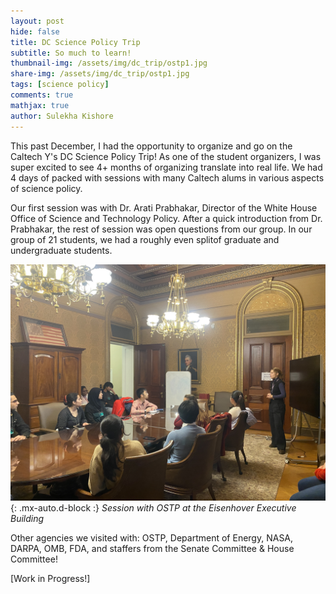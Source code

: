 ```yaml
---
layout: post
hide: false
title: DC Science Policy Trip
subtitle: So much to learn!
thumbnail-img: /assets/img/dc_trip/ostp1.jpg
share-img: /assets/img/dc_trip/ostp1.jpg
tags: [science policy]
comments: true
mathjax: true
author: Sulekha Kishore
---
```


This past December, I had the opportunity to organize and go on the Caltech Y's DC Science Policy Trip! As one of the student organizers, I was super excited to see 4+ months of organizing translate into real life. We had 4 days of packed with sessions with many Caltech alums in various aspects of science policy.

Our first session was with Dr. Arati Prabhakar, Director of the White House Office of Science and Technology Policy. After a quick introduction from Dr. Prabhakar, the rest of session was open questions from our group. In our group of 21 students, we had a roughly even splitof graduate and undergraduate students. 

![OSTP](/assets/img/dc_trip/ostp1.jpg){: .mx-auto.d-block :}
*Session with OSTP at the Eisenhover Executive Building*

Other agencies we visited with: OSTP, Department of Energy, NASA, DARPA, OMB, FDA, and staffers from the Senate Committee & House Committee! 

[Work in Progress!]